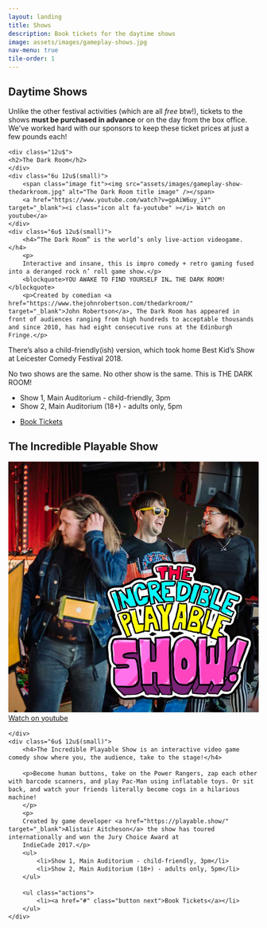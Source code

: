 ```yaml
---
layout: landing
title: Shows
description: Book tickets for the daytime shows
image: assets/images/gameplay-shows.jpg
nav-menu: true
tile-order: 1
---
```


<!-- Main -->
<div id="main" class="alt">


<!-- One -->
<section id="one">
	<div class="inner">
<!-- Content -->
<h2 id="content">Daytime Shows</h2>
<p>Unlike the other festival activities (which are all <em>free</em> btw!), tickets to the shows <strong>must be purchased in advance</strong> or on the day from the box office. We've worked hard with our sponsors to keep these ticket prices at just a few pounds each!</p>

<div class="row">
		
	<div class="12u$">
	<h2>The Dark Room</h2>
	</div>
	<div class="6u 12u$(small)">
		<span class="image fit"><img src="assets/images/gameplay-show-thedarkroom.jpg" alt="The Dark Room title image" /></span>
		<a href="https://www.youtube.com/watch?v=gpAiW6uy_iY" target="_blank"><i class="icon alt fa-youtube" ></i> Watch on youtube</a>
	</div>
	<div class="6u$ 12u$(small)">
		<h4>“The Dark Room” is the world’s only live-action videogame. </h4>
		<p>
		Interactive and insane, this is impro comedy + retro gaming fused into a deranged rock n’ roll game show.</p> 
		<blockquote>YOU AWAKE TO FIND YOURSELF IN… THE DARK ROOM!</blockquote>
		<p>Created by comedian <a href="https://www.thejohnrobertson.com/thedarkroom/" target="_blank">John Robertson</a>, The Dark Room has appeared in front of audiences ranging from high hundreds to acceptable thousands and since 2010, has had eight consecutive runs at the Edinburgh Fringe.</p>
<p>There’s also a child-friendly(ish) version, which took home Best Kid’s Show at Leicester Comedy Festival 2018.</p>
<p>No two shows are the same. No other show is the same. This is THE DARK ROOM!</p>
		<ul>
			<li>Show 1, Main Auditorium - child-friendly, 3pm</li>
			<li>Show 2, Main Auditorium (18+) - adults only, 5pm</li>
		</ul>
		<ul class="actions">
			<li><a href="#" class="button next">Book Tickets</a></li>
		</ul>
	</div>
	<div class="12u$">
	<h2>The Incredible Playable Show</h2>
	</div>
	<div class="6u 12u$(small)">
		<span class="image fit"><img src="assets/images/gameplay-show-theincredibleplayableshow.jpg" alt="The Incredible Playable Show" /></span>
		<a href="https://www.youtube.com/watch?v=H9hMqFkcH4o" target="_blank"><i class="icon alt fa-youtube" ></i> Watch on youtube</a>

	</div>
	<div class="6u$ 12u$(small)">
		<h4>The Incredible Playable Show is an interactive video game comedy show where you, the audience, take to the stage!</h4>

		<p>Become human buttons, take on the Power Rangers, zap each other with barcode scanners, and play Pac-Man using inflatable toys. Or sit back, and watch your friends literally become cogs in a hilarious machine! 
		</p>
		<p>
		Created by game developer <a href="https://playable.show/" target="_blank">Alistair Aitcheson</a> the show has toured internationally and won the Jury Choice Award at
		IndieCade 2017.</p>
		<ul>
			<li>Show 1, Main Auditorium - child-friendly, 3pm</li>
			<li>Show 2, Main Auditorium (18+) - adults only, 5pm</li>
		</ul>

		<ul class="actions">
			<li><a href="#" class="button next">Book Tickets</a></li>
		</ul>
	</div>
</div>


</div><!-- inner -->

</section>

</div>
